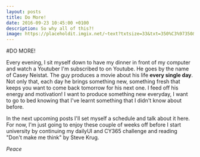 ```yaml
---
layout: posts
title: Do More!
date: 2016-09-23 10:45:00 +0100
description: So why all of this?!
image: https://placeholdit.imgix.net/~text?txtsize=33&txt=350%C3%97350&w=350&h=350
---
```


#DO MORE!

Every evening, I sit myself down to have my dinner in front of my computer and watch a Youtuber I'm subscribed to on Youtube. He goes by the name of Casey Neistat. The guy produces a movie about his life **every single day**. Not only that, each day he brings something new, something fresh that keeps you want to come back tomorrow for his next one. I feed off his energy and motivation! I want to produce something new everyday, I want to go to bed knowing that I've learnt something that I didn't know about before.

In the next upcoming posts I'll set myself a schedule and talk about it here. For now, I'm just going to enjoy these couple of weeks off before I start university by continuing my dailyUI and CY365 challenge and reading "Don't make me think" by Steve Krug.

*Peace*
